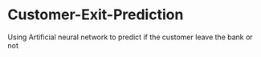 # Customer-Exit-Prediction
Using Artificial neural network to predict if the customer leave the bank or not
